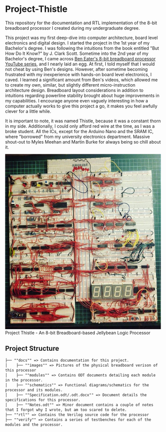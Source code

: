 # Project-Thistle

 This repository for the documentation and RTL implementation of the 8-bit breadboard processor I created during my undergraduate degree.

 This project was my first deep-dive into computer architecture, board level electronics and digital design. I started the project in the 1st year of my Bachelor's degree. I was following the intuitions from the book entitled "But How Do It Know?" by J. Clark Scott. Sometime into the 2nd year of my Bachelor's degree, I came across [Ben Eater's 8-bit breadboard processor YouTube series](https://eater.net/8bit/), and I nearly laid an egg. At first, I told myself that I would not cheat by using Ben's designs. However, after sometime becoming frustrated with my inexperience with hands-on board level electronics, I caved. I learned a significant amount from Ben's videos, which allowed me to create my own, similar, but slightly different micro-instruction architecture design. Breadboard layout considerations in addition to intuitions regarding powerline stability brought about huge improvements in my capabilities. I encourage anyone even vaguely interesting in how a computer actually works to give this project a go, it makes you feel awfully clever for a little while.

 It is important to note, it was named Thistle, because it was a constant thorn in my side. Additionally, I could only afford red wire at the time, as I was a broke student. All the ICs, except for the Arduino Nano and the SRAM IC, where "borrowed" from my university electronics department. Massive shout-out to Myles Meehan and Martin Burke for always being so chill about it.

 ![Thistle](\docs\images\Thistle\Thistle.jpg)
 Project Thistle - An 8-bit Breadboard-based Jellybean Logic Processor

## Project Structure

```
├── ""docs"" => Contains documentation for this project.  
│    ├── ""images"" => Pictures of the physical breadboard verison of this processor
│    ├── ""modules"" => Contains ODT documents detailing each module in the processor.
│    ├── ""schematics"" => Functional diagrams/schematics for the processor and its modules. 
│    ├── ""Specification.odt/.odt.docx"" => Document details the specifications for this processor.  
│    ├── ""Notes.odt"" => Minor document contains a couple of notes that I forgot why I wrote, but am too scared to delete. 
├── ""rtl"" => Contains the Verilog source code for the processor
├── ""verify"" => Contains a series of testbenches for each of the modules and the processor.
```

